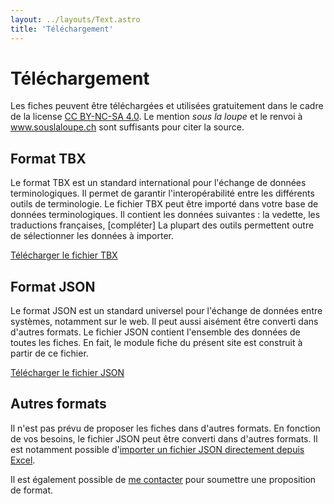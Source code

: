 ```yaml
---
layout: ../layouts/Text.astro
title: 'Téléchargement'
---
```


# Téléchargement

Les fiches peuvent être téléchargées et utilisées gratuitement dans le cadre de la license [CC BY-NC-SA 4.0](https://creativecommons.org/licenses/by-nc-sa/4.0/deed.fr). Le mention _sous la loupe_ et le renvoi à www.souslaloupe.ch sont suffisants pour citer la source.

## Format TBX

Le format TBX est un standard international pour l'échange de données terminologiques. Il permet de garantir l'interopérabilité entre les différents outils de terminologie. Le fichier TBX peut être importé dans votre base de données terminologiques. Il contient les données suivantes : la vedette, les traductions françaises, [compléter]
La plupart des outils permettent outre de sélectionner les données à importer.

[Télécharger le fichier TBX]()

## Format JSON

Le format JSON est un standard universel pour l'échange de données entre systèmes, notamment sur le web. Il peut aussi aisément être converti dans d'autres formats. Le fichier JSON contient l'ensemble des données de toutes les fiches. En fait, le module fiche du présent site est construit à partir de ce fichier.

<a href="https://github.com/mornir/sous-la-loupe-web/blob/master/src/data/vedettes.json" download>Télécharger le fichier JSON</a>

## Autres formats

Il n'est pas prévu de proposer les fiches dans d'autres formats. En fonction de vos besoins, le fichier JSON peut être converti dans d'autres formats. Il est notamment possible d'[importer un fichier JSON directement depuis Excel](https://support.microsoft.com/fr-fr/office/importer-des-donn%C3%A9es-%C3%A0-partir-de-sources-de-donn%C3%A9es-power-query-be4330b3-5356-486c-a168-b68e9e616f5a).

Il est également possible de [me contacter](/contact/) pour soumettre une proposition de format.
